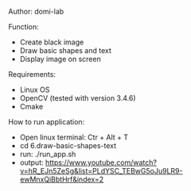 
Author: domi-lab

Function:
- Create black image
- Draw basic shapes and text
- Display image on screen

Requirements:
- Linux OS
- OpenCV (tested with version 3.4.6)
- Cmake

How to run application:

- Open linux terminal: Ctr + Alt + T 
- cd 6.draw-basic-shapes-text
- run: ./run_app.sh
- output: https://www.youtube.com/watch?v=hR_EJn5ZeSg&list=PLdYSC_TEBwG5oJu9LR9-ewMnxQiBbtHrf&index=2


